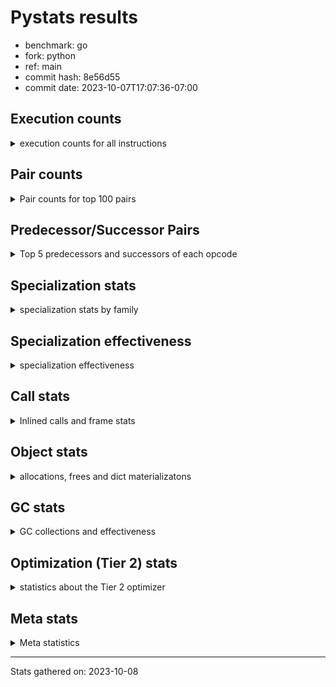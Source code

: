 
# Pystats results

- benchmark: go
- fork: python
- ref: main
- commit hash: 8e56d55
- commit date: 2023-10-07T17:07:36-07:00

## Execution counts

<details>
<summary> execution counts for all instructions </summary>

|Name | Count | Self | Cumulative | Miss ratio | 
|---|---:|---:|---:|---:|
| LOAD_FAST | 426,380,100 | 24.4% | 24.4% |  |
| LOAD_ATTR_WITH_HINT | 175,258,800 | 10.0% | 34.5% |  |
| STORE_FAST | 129,983,880 | 7.4% | 41.9% |  |
| POP_JUMP_IF_FALSE | 90,892,560 | 5.2% | 47.1% |  |
| COMPARE_OP_INT | 78,886,800 | 4.5% | 51.6% | 0.0% |
| LOAD_ATTR_INSTANCE_VALUE | 77,730,420 | 4.5% | 56.1% |  |
| RESUME_CHECK | 55,311,600 | 3.2% | 59.2% | 0.0% |
| LOAD_GLOBAL_MODULE | 50,174,680 | 2.9% | 62.1% |  |
| LOAD_CONST | 46,675,200 | 2.7% | 64.8% |  |
| CALL_PY_EXACT_ARGS | 46,169,400 | 2.6% | 67.4% |  |
| COPY | 37,315,560 | 2.1% | 69.6% |  |
| LOAD_FAST_LOAD_FAST | 37,176,120 | 2.1% | 71.7% |  |
| RETURN_VALUE | 35,302,260 | 2.0% | 73.7% |  |
| TO_BOOL_BOOL | 33,575,460 | 1.9% | 75.6% | 1.9% |
| POP_JUMP_IF_TRUE | 33,430,740 | 1.9% | 77.6% |  |
| STORE_ATTR_WITH_HINT | 32,460,700 | 1.9% | 79.4% | 0.1% |
| FOR_ITER_LIST | 30,286,200 | 1.7% | 81.2% |  |
| LOAD_ATTR | 30,088,880 | 1.7% | 82.9% |  |
| JUMP_BACKWARD | 27,309,900 | 1.6% | 84.4% |  |
| POP_TOP | 25,496,340 | 1.5% | 85.9% |  |
| LOAD_ATTR_METHOD_WITH_VALUES | 25,149,480 | 1.4% | 87.3% | 0.0% |
| SWAP | 22,123,620 | 1.3% | 88.6% |  |
| BINARY_SUBSCR_LIST_INT | 20,697,060 | 1.2% | 89.8% | 0.2% |
| RETURN_CONST | 20,055,480 | 1.1% | 90.9% |  |
| BINARY_OP_ADD_INT | 18,002,880 | 1.0% | 92.0% | 1.8% |
| BINARY_OP_SUBTRACT_INT | 15,065,940 | 0.9% | 92.8% |  |
| STORE_ATTR_INSTANCE_VALUE | 14,107,380 | 0.8% | 93.6% |  |
| BINARY_OP | 13,807,500 | 0.8% | 94.4% |  |
| TO_BOOL_INT | 11,243,340 | 0.6% | 95.1% | 5.7% |
| STORE_SUBSCR_LIST_INT | 8,497,080 | 0.5% | 95.6% |  |
| LOAD_GLOBAL_BUILTIN | 6,980,580 | 0.4% | 96.0% |  |
| GET_ITER | 6,718,620 | 0.4% | 96.4% |  |
| CALL_PY_WITH_DEFAULTS | 6,332,760 | 0.4% | 96.7% |  |
| STORE_GLOBAL | 6,147,600 | 0.4% | 97.1% |  |
| CALL | 5,286,540 | 0.3% | 97.4% |  |
| LOAD_ATTR_METHOD_NO_DICT | 4,504,320 | 0.3% | 97.6% |  |
| PUSH_NULL | 4,388,220 | 0.3% | 97.9% |  |
| LOAD_ATTR_MODULE | 4,338,880 | 0.2% | 98.1% |  |
| JUMP_FORWARD | 3,572,040 | 0.2% | 98.3% |  |
| CALL_LEN | 3,425,640 | 0.2% | 98.5% |  |
| CALL_KW | 2,722,020 | 0.2% | 98.7% |  |
| FOR_ITER_RANGE | 2,369,820 | 0.1% | 98.8% |  |
| STORE_FAST_STORE_FAST | 1,975,200 | 0.1% | 98.9% |  |
| LIST_APPEND | 1,973,460 | 0.1% | 99.0% |  |
| UNARY_NOT | 1,887,540 | 0.1% | 99.2% |  |
| CONTAINS_OP | 1,887,540 | 0.1% | 99.3% |  |
| CALL_LIST_APPEND | 1,858,800 | 0.1% | 99.4% |  |
| CALL_METHOD_DESCRIPTOR_O | 1,296,180 | 0.1% | 99.4% |  |
| CALL_METHOD_DESCRIPTOR_FAST | 1,296,120 | 0.1% | 99.5% | 0.0% |
| STORE_FAST_LOAD_FAST | 969,720 | 0.1% | 99.6% |  |
| CALL_BUILTIN_CLASS | 932,460 | 0.1% | 99.6% |  |
| CALL_BUILTIN_O | 928,200 | 0.1% | 99.7% |  |
| BINARY_OP_MULTIPLY_INT | 908,880 | 0.1% | 99.7% |  |
| TO_BOOL_ALWAYS_TRUE | 841,860 | 0.0% | 99.8% | 53.7% |
| CALL_BUILTIN_FAST | 837,900 | 0.0% | 99.8% |  |
| BINARY_OP_ADD_FLOAT | 837,900 | 0.0% | 99.9% |  |
| COMPARE_OP_FLOAT | 796,020 | 0.0% | 99.9% | 2.4% |
| TO_BOOL_NONE | 787,860 | 0.0% | 100.0% | 57.5% |
| COMPARE_OP | 105,420 | 0.0% | 100.0% |  |
| BUILD_LIST | 67,800 | 0.0% | 100.0% |  |
| CALL_METHOD_DESCRIPTOR_NOARGS | 53,280 | 0.0% | 100.0% |  |
| FOR_ITER_TUPLE | 48,600 | 0.0% | 100.0% |  |
| EXIT_INIT_CHECK | 46,140 | 0.0% | 100.0% |  |
| CALL_ALLOC_AND_ENTER_INIT | 46,140 | 0.0% | 100.0% |  |
| POP_JUMP_IF_NOT_NONE | 41,160 | 0.0% | 100.0% |  |
| IS_OP | 41,160 | 0.0% | 100.0% |  |
| UNPACK_SEQUENCE_TWO_TUPLE | 38,880 | 0.0% | 100.0% |  |
| LOAD_FAST_AND_CLEAR | 33,960 | 0.0% | 100.0% |  |
| STORE_ATTR | 23,060 | 0.0% | 100.0% |  |
| TO_BOOL_LIST | 19,140 | 0.0% | 100.0% |  |
| NOP | 12,060 | 0.0% | 100.0% |  |
| BINARY_SUBSCR | 2,280 | 0.0% | 100.0% |  |
| LOAD_GLOBAL | 220 | 0.0% | 100.0% |  |
| LOAD_DEREF | 180 | 0.0% | 100.0% |  |
| COPY_FREE_VARS | 120 | 0.0% | 100.0% |  |
| CALL_ISINSTANCE | 120 | 0.0% | 100.0% |  |
| BUILD_TUPLE | 120 | 0.0% | 100.0% |  |
| LOAD_SUPER_ATTR_METHOD | 60 | 0.0% | 100.0% |  |
| CALL_TYPE_1 | 60 | 0.0% | 100.0% |  |
| CALL_FUNCTION_EX | 60 | 0.0% | 100.0% |  |
| BINARY_OP_SUBTRACT_FLOAT | 60 | 0.0% | 100.0% |  |


</details>

## Pair counts

<details>
<summary> Pair counts for top 100 pairs </summary>

|Pair | Count | Self | Cumulative | 
|---|---:|---:|---:|
| LOAD_FAST LOAD_ATTR_WITH_HINT | 161,264,160 | 9.2% | 9.2% |
| STORE_FAST LOAD_FAST | 108,729,420 | 6.2% | 15.5% |
| POP_JUMP_IF_FALSE LOAD_FAST | 74,098,140 | 4.2% | 19.7% |
| COMPARE_OP_INT POP_JUMP_IF_FALSE | 59,363,160 | 3.4% | 23.1% |
| CALL_PY_EXACT_ARGS RESUME_CHECK | 46,169,400 | 2.6% | 25.8% |
| LOAD_ATTR_WITH_HINT LOAD_FAST | 44,909,940 | 2.6% | 28.3% |
| RESUME_CHECK LOAD_FAST | 44,545,800 | 2.6% | 30.9% |
| LOAD_FAST LOAD_ATTR_INSTANCE_VALUE | 44,250,040 | 2.5% | 33.4% |
| LOAD_ATTR_WITH_HINT STORE_FAST | 40,706,580 | 2.3% | 35.7% |
| LOAD_ATTR_INSTANCE_VALUE LOAD_FAST | 32,270,280 | 1.8% | 37.6% |
| LOAD_ATTR_WITH_HINT COMPARE_OP_INT | 31,428,300 | 1.8% | 39.4% |
| LOAD_GLOBAL_MODULE COMPARE_OP_INT | 30,484,000 | 1.7% | 41.1% |
| LOAD_FAST LOAD_ATTR | 30,081,380 | 1.7% | 42.9% |
| LOAD_FAST RETURN_VALUE | 29,800,380 | 1.7% | 44.6% |
| RETURN_VALUE STORE_FAST | 29,795,940 | 1.7% | 46.3% |
| LOAD_FAST COPY | 27,790,260 | 1.6% | 47.9% |
| LOAD_FAST CALL_PY_EXACT_ARGS | 26,471,740 | 1.5% | 49.4% |
| TO_BOOL_BOOL POP_JUMP_IF_FALSE | 25,295,760 | 1.4% | 50.8% |
| FOR_ITER_LIST STORE_FAST | 24,345,480 | 1.4% | 52.2% |
| JUMP_BACKWARD FOR_ITER_LIST | 23,611,260 | 1.4% | 53.6% |
| LOAD_FAST TO_BOOL_BOOL | 21,501,600 | 1.2% | 54.8% |
| STORE_ATTR_WITH_HINT LOAD_FAST | 21,309,380 | 1.2% | 56.0% |
| LOAD_ATTR LOAD_FAST | 20,898,120 | 1.2% | 57.2% |
| COMPARE_OP_INT POP_JUMP_IF_TRUE | 19,492,380 | 1.1% | 58.3% |
| LOAD_ATTR_WITH_HINT LOAD_CONST | 19,116,900 | 1.1% | 59.4% |
| LOAD_FAST_LOAD_FAST LOAD_ATTR_INSTANCE_VALUE | 16,674,780 | 1.0% | 60.4% |
| LOAD_ATTR_WITH_HINT LOAD_GLOBAL_MODULE | 16,524,060 | 0.9% | 61.3% |
| LOAD_FAST LOAD_GLOBAL_MODULE | 15,301,000 | 0.9% | 62.2% |
| RETURN_CONST POP_TOP | 14,737,920 | 0.8% | 63.1% |
| LOAD_CONST BINARY_OP_ADD_INT | 14,342,220 | 0.8% | 63.9% |
| LOAD_FAST BINARY_SUBSCR_LIST_INT | 14,291,540 | 0.8% | 64.7% |
| POP_JUMP_IF_TRUE JUMP_BACKWARD | 13,352,640 | 0.8% | 65.5% |
| LOAD_ATTR_INSTANCE_VALUE LOAD_ATTR_METHOD_WITH_VALUES | 12,974,940 | 0.7% | 66.2% |
| SWAP STORE_ATTR_WITH_HINT | 12,748,560 | 0.7% | 66.9% |
| COPY LOAD_ATTR_WITH_HINT | 12,748,560 | 0.7% | 67.7% |
| LOAD_ATTR_METHOD_WITH_VALUES LOAD_FAST | 12,549,240 | 0.7% | 68.4% |
| POP_TOP LOAD_FAST | 12,286,620 | 0.7% | 69.1% |
| LOAD_FAST STORE_ATTR_WITH_HINT | 12,212,480 | 0.7% | 69.8% |
| POP_JUMP_IF_TRUE LOAD_FAST | 11,823,120 | 0.7% | 70.5% |
| LOAD_CONST BINARY_OP_SUBTRACT_INT | 11,290,860 | 0.6% | 71.1% |
| LOAD_FAST LOAD_ATTR_METHOD_WITH_VALUES | 11,216,640 | 0.6% | 71.8% |
| SWAP STORE_ATTR_INSTANCE_VALUE | 9,197,580 | 0.5% | 72.3% |
| COPY LOAD_ATTR_INSTANCE_VALUE | 9,197,580 | 0.5% | 72.8% |
| BINARY_SUBSCR_LIST_INT BINARY_OP | 9,166,440 | 0.5% | 73.3% |
| BINARY_OP SWAP | 9,166,440 | 0.5% | 73.9% |
| BINARY_OP_SUBTRACT_INT SWAP | 8,638,020 | 0.5% | 74.3% |
| LOAD_FAST STORE_SUBSCR_LIST_INT | 8,497,080 | 0.5% | 74.8% |
| STORE_FAST LOAD_FAST_LOAD_FAST | 8,305,620 | 0.5% | 75.3% |
| BINARY_SUBSCR_LIST_INT STORE_FAST | 7,558,340 | 0.4% | 75.7% |
| LOAD_FAST_LOAD_FAST STORE_ATTR_WITH_HINT | 7,499,340 | 0.4% | 76.2% |
| LOAD_CONST COMPARE_OP_INT | 7,403,140 | 0.4% | 76.6% |
| POP_JUMP_IF_FALSE LOAD_FAST_LOAD_FAST | 7,061,280 | 0.4% | 77.0% |
| LOAD_GLOBAL_MODULE LOAD_FAST | 6,966,840 | 0.4% | 77.4% |
| LOAD_FAST LOAD_CONST | 6,956,700 | 0.4% | 77.8% |
| BINARY_OP_ADD_INT STORE_FAST | 6,752,340 | 0.4% | 78.2% |
| LOAD_ATTR_METHOD_WITH_VALUES CALL_PY_EXACT_ARGS | 6,678,900 | 0.4% | 78.6% |
| GET_ITER FOR_ITER_LIST | 6,662,880 | 0.4% | 79.0% |
| LOAD_ATTR_WITH_HINT GET_ITER | 6,571,320 | 0.4% | 79.3% |
| TO_BOOL_BOOL POP_JUMP_IF_TRUE | 6,380,160 | 0.4% | 79.7% |
| CALL_PY_WITH_DEFAULTS RESUME_CHECK | 6,332,760 | 0.4% | 80.1% |
| LOAD_GLOBAL_MODULE LOAD_CONST | 6,147,600 | 0.4% | 80.4% |
| BINARY_OP_ADD_INT STORE_GLOBAL | 6,147,600 | 0.4% | 80.8% |
| LOAD_ATTR CALL_PY_WITH_DEFAULTS | 6,112,620 | 0.4% | 81.1% |
| TO_BOOL_INT POP_JUMP_IF_FALSE | 6,074,820 | 0.3% | 81.5% |
| LOAD_ATTR_METHOD_WITH_VALUES LOAD_FAST_LOAD_FAST | 5,897,160 | 0.3% | 81.8% |
| COPY TO_BOOL_INT | 5,844,120 | 0.3% | 82.1% |
| STORE_FAST COPY | 5,662,620 | 0.3% | 82.5% |
| COPY STORE_FAST | 5,662,620 | 0.3% | 82.8% |
| POP_TOP RETURN_CONST | 5,580,360 | 0.3% | 83.1% |
| POP_JUMP_IF_TRUE POP_TOP | 5,502,660 | 0.3% | 83.4% |
| STORE_ATTR_INSTANCE_VALUE LOAD_FAST | 5,470,440 | 0.3% | 83.7% |
| STORE_ATTR_WITH_HINT JUMP_BACKWARD | 5,307,540 | 0.3% | 84.0% |
| TO_BOOL_INT POP_JUMP_IF_TRUE | 5,156,520 | 0.3% | 84.3% |
| BINARY_OP_SUBTRACT_INT STORE_FAST | 5,131,860 | 0.3% | 84.6% |
| RESUME_CHECK LOAD_GLOBAL_MODULE | 4,904,780 | 0.3% | 84.9% |
| STORE_GLOBAL LOAD_FAST | 4,863,540 | 0.3% | 85.2% |
| RETURN_CONST TO_BOOL_BOOL | 4,636,800 | 0.3% | 85.4% |
| LOAD_CONST LOAD_FAST | 4,596,300 | 0.3% | 85.7% |
| LOAD_FAST_LOAD_FAST COMPARE_OP_INT | 4,488,420 | 0.3% | 86.0% |
| LOAD_ATTR_INSTANCE_VALUE LOAD_ATTR_METHOD_NO_DICT | 4,444,020 | 0.3% | 86.2% |
| LOAD_GLOBAL_MODULE LOAD_ATTR_MODULE | 4,338,820 | 0.2% | 86.5% |
| LOAD_ATTR_MODULE PUSH_NULL | 4,338,820 | 0.2% | 86.7% |
| LOAD_GLOBAL_BUILTIN LOAD_FAST | 4,263,660 | 0.2% | 87.0% |
| BINARY_OP_ADD_INT SWAP | 4,141,680 | 0.2% | 87.2% |
| STORE_ATTR_INSTANCE_VALUE RETURN_CONST | 4,138,440 | 0.2% | 87.4% |
| LOAD_ATTR_WITH_HINT BINARY_SUBSCR_LIST_INT | 4,092,360 | 0.2% | 87.7% |
| RESUME_CHECK LOAD_FAST_LOAD_FAST | 4,031,580 | 0.2% | 87.9% |
| STORE_SUBSCR_LIST_INT RETURN_CONST | 3,997,620 | 0.2% | 88.1% |
| STORE_SUBSCR_LIST_INT LOAD_FAST_LOAD_FAST | 3,997,620 | 0.2% | 88.4% |
| LOAD_ATTR_WITH_HINT LOAD_ATTR_INSTANCE_VALUE | 3,966,720 | 0.2% | 88.6% |
| LOAD_FAST_LOAD_FAST BINARY_OP_SUBTRACT_INT | 3,775,080 | 0.2% | 88.8% |
| LOAD_ATTR_INSTANCE_VALUE LOAD_ATTR_INSTANCE_VALUE | 3,629,220 | 0.2% | 89.0% |
| LOAD_ATTR_WITH_HINT TO_BOOL_BOOL | 3,579,480 | 0.2% | 89.2% |
| FOR_ITER_LIST LOAD_FAST | 3,558,600 | 0.2% | 89.4% |
| LOAD_ATTR_INSTANCE_VALUE COMPARE_OP_INT | 3,547,680 | 0.2% | 89.6% |
| STORE_ATTR_WITH_HINT LOAD_CONST | 3,535,800 | 0.2% | 89.8% |
| LOAD_FAST TO_BOOL_INT | 3,502,860 | 0.2% | 90.0% |
| LOAD_ATTR_INSTANCE_VALUE CALL_PY_EXACT_ARGS | 3,183,600 | 0.2% | 90.2% |
| LOAD_FAST_LOAD_FAST CALL_PY_EXACT_ARGS | 3,179,400 | 0.2% | 90.4% |
| LOAD_ATTR_METHOD_NO_DICT LOAD_FAST | 3,154,980 | 0.2% | 90.6% |


</details>

## Predecessor/Successor Pairs

<details>
<summary> Top 5 predecessors and successors of each opcode </summary>

### BINARY_SUBSCR

<details>
<summary> Successors and predecessors for BINARY_SUBSCR </summary>

|Predecessors | Count | Percentage | 
|---|---:|---:|
| LOAD_FAST | 1,300 | 57.0% |
| BINARY_SUBSCR_LIST_INT | 820 | 36.0% |
| BINARY_SUBSCR | 160 | 7.0% |

|Successors | Count | Percentage | 
|---|---:|---:|
| STORE_FAST | 1,300 | 57.0% |
| BINARY_SUBSCR_LIST_INT | 820 | 36.0% |
| BINARY_SUBSCR | 160 | 7.0% |


</details>

### EXIT_INIT_CHECK

<details>
<summary> Successors and predecessors for EXIT_INIT_CHECK </summary>

|Predecessors | Count | Percentage | 
|---|---:|---:|
| RETURN_CONST | 46,140 | 100.0% |

|Successors | Count | Percentage | 
|---|---:|---:|
| RETURN_VALUE | 46,140 | 100.0% |


</details>

### GET_ITER

<details>
<summary> Successors and predecessors for GET_ITER </summary>

|Predecessors | Count | Percentage | 
|---|---:|---:|
| LOAD_ATTR_WITH_HINT | 6,571,320 | 97.8% |
| LOAD_ATTR_INSTANCE_VALUE | 79,620 | 1.2% |
| CALL_BUILTIN_CLASS | 33,960 | 0.5% |
| LOAD_FAST | 24,000 | 0.4% |
| LOAD_CONST | 9,720 | 0.1% |

|Successors | Count | Percentage | 
|---|---:|---:|
| FOR_ITER_LIST | 6,662,880 | 99.2% |
| LOAD_FAST_AND_CLEAR | 33,960 | 0.5% |
| FOR_ITER_RANGE | 12,060 | 0.2% |
| FOR_ITER_TUPLE | 9,720 | 0.1% |


</details>

### NOP

<details>
<summary> Successors and predecessors for NOP </summary>

|Predecessors | Count | Percentage | 
|---|---:|---:|
| STORE_FAST | 12,000 | 99.5% |
| POP_TOP | 60 | 0.5% |

|Successors | Count | Percentage | 
|---|---:|---:|
| LOAD_FAST | 12,000 | 99.5% |
| LOAD_DEREF | 60 | 0.5% |


</details>

### POP_TOP

<details>
<summary> Successors and predecessors for POP_TOP </summary>

|Predecessors | Count | Percentage | 
|---|---:|---:|
| RETURN_CONST | 14,737,920 | 57.8% |
| POP_JUMP_IF_TRUE | 5,502,660 | 21.6% |
| POP_JUMP_IF_FALSE | 2,651,220 | 10.4% |
| CALL_METHOD_DESCRIPTOR_O | 1,296,180 | 5.1% |
| CALL_METHOD_DESCRIPTOR_FAST | 1,296,120 | 5.1% |

|Successors | Count | Percentage | 
|---|---:|---:|
| LOAD_FAST | 12,286,620 | 48.2% |
| RETURN_CONST | 5,580,360 | 21.9% |
| JUMP_BACKWARD | 2,252,760 | 8.8% |
| LOAD_CONST | 1,887,600 | 7.4% |
| LOAD_FAST_LOAD_FAST | 1,284,060 | 5.0% |


</details>

### PUSH_NULL

<details>
<summary> Successors and predecessors for PUSH_NULL </summary>

|Predecessors | Count | Percentage | 
|---|---:|---:|
| LOAD_ATTR_MODULE | 4,338,820 | 98.9% |
| LOAD_FAST | 49,320 | 1.1% |
| LOAD_DEREF | 60 | 0.0% |
| LOAD_ATTR | 20 | 0.0% |

|Successors | Count | Percentage | 
|---|---:|---:|
| CALL | 2,621,960 | 59.7% |
| LOAD_FAST | 887,100 | 20.2% |
| LOAD_GLOBAL_MODULE | 837,900 | 19.1% |
| LOAD_CONST | 29,220 | 0.7% |
| LOAD_GLOBAL_BUILTIN | 12,000 | 0.3% |


</details>

### RETURN_VALUE

<details>
<summary> Successors and predecessors for RETURN_VALUE </summary>

|Predecessors | Count | Percentage | 
|---|---:|---:|
| LOAD_FAST | 29,800,380 | 84.4% |
| CONTAINS_OP | 1,887,540 | 5.3% |
| RETURN_VALUE | 1,349,400 | 3.8% |
| BINARY_OP_ADD_FLOAT | 837,900 | 2.4% |
| POP_JUMP_IF_FALSE | 775,980 | 2.2% |

|Successors | Count | Percentage | 
|---|---:|---:|
| STORE_FAST | 29,795,940 | 84.4% |
| RETURN_VALUE | 1,349,400 | 3.8% |
| CALL_PY_EXACT_ARGS | 1,308,120 | 3.7% |
| TO_BOOL_INT | 1,249,740 | 3.5% |
| LOAD_FAST | 863,640 | 2.4% |


</details>

### UNARY_NOT

<details>
<summary> Successors and predecessors for UNARY_NOT </summary>

|Predecessors | Count | Percentage | 
|---|---:|---:|
| TO_BOOL_BOOL | 1,887,540 | 100.0% |

|Successors | Count | Percentage | 
|---|---:|---:|
| COPY | 1,887,540 | 100.0% |


</details>

### BINARY_OP

<details>
<summary> Successors and predecessors for BINARY_OP </summary>

|Predecessors | Count | Percentage | 
|---|---:|---:|
| BINARY_SUBSCR_LIST_INT | 9,166,440 | 66.4% |
| LOAD_FAST | 2,621,780 | 19.0% |
| CALL_BUILTIN_CLASS | 837,900 | 6.1% |
| BINARY_OP_MULTIPLY_INT | 837,900 | 6.1% |
| LOAD_CONST | 285,420 | 2.1% |

|Successors | Count | Percentage | 
|---|---:|---:|
| SWAP | 9,166,440 | 66.4% |
| CALL | 2,621,760 | 19.0% |
| STORE_FAST | 1,135,320 | 8.2% |
| CALL_BUILTIN_O | 837,900 | 6.1% |
| BINARY_OP | 20,620 | 0.1% |


</details>

### BUILD_LIST

<details>
<summary> Successors and predecessors for BUILD_LIST </summary>

|Predecessors | Count | Percentage | 
|---|---:|---:|
| SWAP | 33,960 | 50.1% |
| STORE_ATTR_INSTANCE_VALUE | 12,120 | 17.9% |
| LOAD_FAST | 12,000 | 17.7% |
| STORE_FAST_STORE_FAST | 9,720 | 14.3% |

|Successors | Count | Percentage | 
|---|---:|---:|
| SWAP | 33,960 | 50.1% |
| LOAD_FAST | 21,840 | 32.2% |
| STORE_FAST | 12,000 | 17.7% |


</details>

### BUILD_TUPLE

<details>
<summary> Successors and predecessors for BUILD_TUPLE </summary>

|Predecessors | Count | Percentage | 
|---|---:|---:|
| LOAD_GLOBAL_BUILTIN | 120 | 100.0% |

|Successors | Count | Percentage | 
|---|---:|---:|
| CALL_ISINSTANCE | 120 | 100.0% |


</details>

### CALL

<details>
<summary> Successors and predecessors for CALL </summary>

|Predecessors | Count | Percentage | 
|---|---:|---:|
| PUSH_NULL | 2,621,960 | 49.6% |
| BINARY_OP | 2,621,760 | 49.6% |
| LOAD_CONST | 29,220 | 0.6% |
| CALL_LEN | 12,000 | 0.2% |
| CALL | 1,440 | 0.0% |

|Successors | Count | Percentage | 
|---|---:|---:|
| STORE_FAST | 2,621,820 | 49.6% |
| LOAD_FAST | 2,621,820 | 49.6% |
| RESUME_CHECK | 41,160 | 0.8% |
| CALL | 1,440 | 0.0% |
| CALL_PY_EXACT_ARGS | 100 | 0.0% |


</details>

### CALL_FUNCTION_EX

<details>
<summary> Successors and predecessors for CALL_FUNCTION_EX </summary>

|Predecessors | Count | Percentage | 
|---|---:|---:|
| LOAD_FAST | 60 | 100.0% |

|Successors | Count | Percentage | 
|---|---:|---:|
| COPY_FREE_VARS | 60 | 100.0% |


</details>

### CALL_KW

<details>
<summary> Successors and predecessors for CALL_KW </summary>

|Predecessors | Count | Percentage | 
|---|---:|---:|
| LOAD_CONST | 2,722,020 | 100.0% |

|Successors | Count | Percentage | 
|---|---:|---:|
| RESUME_CHECK | 2,722,020 | 100.0% |


</details>

### COMPARE_OP

<details>
<summary> Successors and predecessors for COMPARE_OP </summary>

|Predecessors | Count | Percentage | 
|---|---:|---:|
| COMPARE_OP_INT | 31,260 | 29.7% |
| LOAD_CONST | 30,140 | 28.6% |
| LOAD_FAST_LOAD_FAST | 30,120 | 28.6% |
| RETURN_VALUE | 12,000 | 11.4% |
| COMPARE_OP | 980 | 0.9% |

|Successors | Count | Percentage | 
|---|---:|---:|
| POP_JUMP_IF_FALSE | 91,380 | 86.7% |
| STORE_FAST | 12,000 | 11.4% |
| COMPARE_OP | 980 | 0.9% |
| POP_JUMP_IF_TRUE | 540 | 0.5% |
| COMPARE_OP_FLOAT | 360 | 0.3% |


</details>

### CONTAINS_OP

<details>
<summary> Successors and predecessors for CONTAINS_OP </summary>

|Predecessors | Count | Percentage | 
|---|---:|---:|
| LOAD_ATTR_INSTANCE_VALUE | 1,887,540 | 100.0% |

|Successors | Count | Percentage | 
|---|---:|---:|
| RETURN_VALUE | 1,887,540 | 100.0% |


</details>

### COPY

<details>
<summary> Successors and predecessors for COPY </summary>

|Predecessors | Count | Percentage | 
|---|---:|---:|
| LOAD_FAST | 27,790,260 | 74.5% |
| STORE_FAST | 5,662,620 | 15.2% |
| UNARY_NOT | 1,887,540 | 5.1% |
| LOAD_CONST | 1,887,540 | 5.1% |
| SWAP | 75,600 | 0.2% |

|Successors | Count | Percentage | 
|---|---:|---:|
| LOAD_ATTR_WITH_HINT | 12,748,560 | 34.2% |
| LOAD_ATTR_INSTANCE_VALUE | 9,197,580 | 24.6% |
| TO_BOOL_INT | 5,844,120 | 15.7% |
| STORE_FAST | 5,662,620 | 15.2% |
| TO_BOOL_BOOL | 1,887,540 | 5.1% |


</details>

### COPY_FREE_VARS

<details>
<summary> Successors and predecessors for COPY_FREE_VARS </summary>

|Predecessors | Count | Percentage | 
|---|---:|---:|
| CALL_FUNCTION_EX | 60 | 50.0% |
| CALL | 60 | 50.0% |

|Successors | Count | Percentage | 
|---|---:|---:|
| RESUME_CHECK | 120 | 100.0% |


</details>

### IS_OP

<details>
<summary> Successors and predecessors for IS_OP </summary>

|Predecessors | Count | Percentage | 
|---|---:|---:|
| LOAD_GLOBAL_MODULE | 41,160 | 100.0% |

|Successors | Count | Percentage | 
|---|---:|---:|
| POP_JUMP_IF_FALSE | 41,160 | 100.0% |


</details>

### JUMP_BACKWARD

<details>
<summary> Successors and predecessors for JUMP_BACKWARD </summary>

|Predecessors | Count | Percentage | 
|---|---:|---:|
| POP_JUMP_IF_TRUE | 13,352,640 | 48.9% |
| STORE_ATTR_WITH_HINT | 5,307,540 | 19.4% |
| POP_TOP | 2,252,760 | 8.2% |
| STORE_FAST | 2,063,940 | 7.6% |
| LIST_APPEND | 1,973,460 | 7.2% |

|Successors | Count | Percentage | 
|---|---:|---:|
| FOR_ITER_LIST | 23,611,260 | 86.5% |
| FOR_ITER_RANGE | 2,335,860 | 8.6% |
| LOAD_GLOBAL_BUILTIN | 1,313,580 | 4.8% |
| FOR_ITER_TUPLE | 38,880 | 0.1% |
| LOAD_FAST | 10,320 | 0.0% |


</details>

### JUMP_FORWARD

<details>
<summary> Successors and predecessors for JUMP_FORWARD </summary>

|Predecessors | Count | Percentage | 
|---|---:|---:|
| STORE_FAST | 1,521,840 | 42.6% |
| POP_TOP | 1,284,060 | 35.9% |
| STORE_ATTR_INSTANCE_VALUE | 682,860 | 19.1% |
| POP_JUMP_IF_TRUE | 71,280 | 2.0% |
| CALL_LIST_APPEND | 12,000 | 0.3% |

|Successors | Count | Percentage | 
|---|---:|---:|
| LOAD_GLOBAL_MODULE | 1,490,700 | 41.7% |
| LOAD_FAST | 1,359,180 | 38.1% |
| LOAD_FAST_LOAD_FAST | 685,440 | 19.2% |
| LOAD_CONST | 36,720 | 1.0% |


</details>

### LIST_APPEND

<details>
<summary> Successors and predecessors for LIST_APPEND </summary>

|Predecessors | Count | Percentage | 
|---|---:|---:|
| LOAD_CONST | 976,860 | 49.5% |
| LOAD_FAST | 957,720 | 48.5% |
| RETURN_VALUE | 38,880 | 2.0% |

|Successors | Count | Percentage | 
|---|---:|---:|
| JUMP_BACKWARD | 1,973,460 | 100.0% |


</details>

### LOAD_ATTR

<details>
<summary> Successors and predecessors for LOAD_ATTR </summary>

|Predecessors | Count | Percentage | 
|---|---:|---:|
| LOAD_FAST | 30,081,380 | 100.0% |
| LOAD_ATTR | 7,400 | 0.0% |
| LOAD_GLOBAL_MODULE | 60 | 0.0% |
| RETURN_VALUE | 20 | 0.0% |
| LOAD_GLOBAL | 20 | 0.0% |

|Successors | Count | Percentage | 
|---|---:|---:|
| LOAD_FAST | 20,898,120 | 69.5% |
| CALL_PY_WITH_DEFAULTS | 6,112,620 | 20.3% |
| LOAD_CONST | 2,525,400 | 8.4% |
| LOAD_FAST_LOAD_FAST | 504,000 | 1.7% |
| STORE_FAST | 41,160 | 0.1% |


</details>

### LOAD_CONST

<details>
<summary> Successors and predecessors for LOAD_CONST </summary>

|Predecessors | Count | Percentage | 
|---|---:|---:|
| LOAD_ATTR_WITH_HINT | 19,116,900 | 41.0% |
| LOAD_FAST | 6,956,700 | 14.9% |
| LOAD_GLOBAL_MODULE | 6,147,600 | 13.2% |
| STORE_ATTR_WITH_HINT | 3,535,800 | 7.6% |
| LOAD_CONST | 2,722,020 | 5.8% |

|Successors | Count | Percentage | 
|---|---:|---:|
| BINARY_OP_ADD_INT | 14,342,220 | 30.7% |
| BINARY_OP_SUBTRACT_INT | 11,290,860 | 24.2% |
| COMPARE_OP_INT | 7,403,140 | 15.9% |
| LOAD_FAST | 4,596,300 | 9.8% |
| LOAD_CONST | 2,722,020 | 5.8% |


</details>

### LOAD_DEREF

<details>
<summary> Successors and predecessors for LOAD_DEREF </summary>

|Predecessors | Count | Percentage | 
|---|---:|---:|
| STORE_FAST | 60 | 33.3% |
| NOP | 60 | 33.3% |
| LOAD_GLOBAL_BUILTIN | 60 | 33.3% |

|Successors | Count | Percentage | 
|---|---:|---:|
| STORE_FAST | 60 | 33.3% |
| PUSH_NULL | 60 | 33.3% |
| LOAD_FAST | 60 | 33.3% |


</details>

### LOAD_FAST

<details>
<summary> Successors and predecessors for LOAD_FAST </summary>

|Predecessors | Count | Percentage | 
|---|---:|---:|
| STORE_FAST | 108,729,420 | 25.5% |
| POP_JUMP_IF_FALSE | 74,098,140 | 17.4% |
| LOAD_ATTR_WITH_HINT | 44,909,940 | 10.5% |
| RESUME_CHECK | 44,545,800 | 10.4% |
| LOAD_ATTR_INSTANCE_VALUE | 32,270,280 | 7.6% |

|Successors | Count | Percentage | 
|---|---:|---:|
| LOAD_ATTR_WITH_HINT | 161,264,160 | 37.8% |
| LOAD_ATTR_INSTANCE_VALUE | 44,250,040 | 10.4% |
| LOAD_ATTR | 30,081,380 | 7.1% |
| RETURN_VALUE | 29,800,380 | 7.0% |
| COPY | 27,790,260 | 6.5% |


</details>

### LOAD_FAST_AND_CLEAR

<details>
<summary> Successors and predecessors for LOAD_FAST_AND_CLEAR </summary>

|Predecessors | Count | Percentage | 
|---|---:|---:|
| GET_ITER | 33,960 | 100.0% |

|Successors | Count | Percentage | 
|---|---:|---:|
| SWAP | 33,960 | 100.0% |


</details>

### LOAD_FAST_LOAD_FAST

<details>
<summary> Successors and predecessors for LOAD_FAST_LOAD_FAST </summary>

|Predecessors | Count | Percentage | 
|---|---:|---:|
| STORE_FAST | 8,305,620 | 22.3% |
| POP_JUMP_IF_FALSE | 7,061,280 | 19.0% |
| LOAD_ATTR_METHOD_WITH_VALUES | 5,897,160 | 15.9% |
| RESUME_CHECK | 4,031,580 | 10.8% |
| STORE_SUBSCR_LIST_INT | 3,997,620 | 10.8% |

|Successors | Count | Percentage | 
|---|---:|---:|
| LOAD_ATTR_INSTANCE_VALUE | 16,674,780 | 44.9% |
| STORE_ATTR_WITH_HINT | 7,499,340 | 20.2% |
| COMPARE_OP_INT | 4,488,420 | 12.1% |
| BINARY_OP_SUBTRACT_INT | 3,775,080 | 10.2% |
| CALL_PY_EXACT_ARGS | 3,179,400 | 8.6% |


</details>

### LOAD_GLOBAL

<details>
<summary> Successors and predecessors for LOAD_GLOBAL </summary>

|Predecessors | Count | Percentage | 
|---|---:|---:|
| STORE_FAST | 40 | 18.2% |
| RETURN_VALUE | 40 | 18.2% |
| RESUME_CHECK | 40 | 18.2% |
| STORE_ATTR_INSTANCE_VALUE | 20 | 9.1% |
| POP_TOP | 20 | 9.1% |

|Successors | Count | Percentage | 
|---|---:|---:|
| LOAD_GLOBAL_MODULE | 180 | 81.8% |
| LOAD_GLOBAL_BUILTIN | 20 | 9.1% |
| LOAD_ATTR | 20 | 9.1% |


</details>

### POP_JUMP_IF_FALSE

<details>
<summary> Successors and predecessors for POP_JUMP_IF_FALSE </summary>

|Predecessors | Count | Percentage | 
|---|---:|---:|
| COMPARE_OP_INT | 59,363,160 | 65.3% |
| TO_BOOL_BOOL | 25,295,760 | 27.8% |
| TO_BOOL_INT | 6,074,820 | 6.7% |
| COMPARE_OP | 91,380 | 0.1% |
| IS_OP | 41,160 | 0.0% |

|Successors | Count | Percentage | 
|---|---:|---:|
| LOAD_FAST | 74,098,140 | 81.5% |
| LOAD_FAST_LOAD_FAST | 7,061,280 | 7.8% |
| POP_TOP | 2,651,220 | 2.9% |
| LOAD_GLOBAL_MODULE | 1,976,920 | 2.2% |
| RETURN_CONST | 1,691,940 | 1.9% |


</details>

### POP_JUMP_IF_NOT_NONE

<details>
<summary> Successors and predecessors for POP_JUMP_IF_NOT_NONE </summary>

|Predecessors | Count | Percentage | 
|---|---:|---:|
| LOAD_FAST | 41,160 | 100.0% |

|Successors | Count | Percentage | 
|---|---:|---:|
| LOAD_FAST | 41,160 | 100.0% |


</details>

### POP_JUMP_IF_TRUE

<details>
<summary> Successors and predecessors for POP_JUMP_IF_TRUE </summary>

|Predecessors | Count | Percentage | 
|---|---:|---:|
| COMPARE_OP_INT | 19,492,380 | 58.3% |
| TO_BOOL_BOOL | 6,380,160 | 19.1% |
| TO_BOOL_INT | 5,156,520 | 15.4% |
| TO_BOOL_ALWAYS_TRUE | 826,180 | 2.5% |
| COMPARE_OP_FLOAT | 795,660 | 2.4% |

|Successors | Count | Percentage | 
|---|---:|---:|
| JUMP_BACKWARD | 13,352,640 | 39.9% |
| LOAD_FAST | 11,823,120 | 35.4% |
| POP_TOP | 5,502,660 | 16.5% |
| RETURN_CONST | 1,432,080 | 4.3% |
| RETURN_VALUE | 507,900 | 1.5% |


</details>

### RETURN_CONST

<details>
<summary> Successors and predecessors for RETURN_CONST </summary>

|Predecessors | Count | Percentage | 
|---|---:|---:|
| POP_TOP | 5,580,360 | 27.8% |
| STORE_ATTR_INSTANCE_VALUE | 4,138,440 | 20.6% |
| STORE_SUBSCR_LIST_INT | 3,997,620 | 19.9% |
| CALL_LIST_APPEND | 1,805,100 | 9.0% |
| POP_JUMP_IF_FALSE | 1,691,940 | 8.4% |

|Successors | Count | Percentage | 
|---|---:|---:|
| POP_TOP | 14,737,920 | 73.5% |
| TO_BOOL_BOOL | 4,636,800 | 23.1% |
| TO_BOOL_INT | 634,620 | 3.2% |
| EXIT_INIT_CHECK | 46,140 | 0.2% |


</details>

### STORE_ATTR

<details>
<summary> Successors and predecessors for STORE_ATTR </summary>

|Predecessors | Count | Percentage | 
|---|---:|---:|
| LOAD_FAST | 18,180 | 78.8% |
| LOAD_FAST_LOAD_FAST | 3,420 | 14.8% |
| STORE_ATTR | 1,140 | 4.9% |
| STORE_ATTR_WITH_HINT | 320 | 1.4% |

|Successors | Count | Percentage | 
|---|---:|---:|
| LOAD_CONST | 14,040 | 60.9% |
| JUMP_BACKWARD | 7,200 | 31.2% |
| STORE_ATTR | 1,140 | 4.9% |
| LOAD_FAST | 340 | 1.5% |
| STORE_ATTR_WITH_HINT | 320 | 1.4% |


</details>

### STORE_FAST

<details>
<summary> Successors and predecessors for STORE_FAST </summary>

|Predecessors | Count | Percentage | 
|---|---:|---:|
| LOAD_ATTR_WITH_HINT | 40,706,580 | 31.3% |
| RETURN_VALUE | 29,795,940 | 22.9% |
| FOR_ITER_LIST | 24,345,480 | 18.7% |
| BINARY_SUBSCR_LIST_INT | 7,558,340 | 5.8% |
| BINARY_OP_ADD_INT | 6,752,340 | 5.2% |

|Successors | Count | Percentage | 
|---|---:|---:|
| LOAD_FAST | 108,729,420 | 83.6% |
| LOAD_FAST_LOAD_FAST | 8,305,620 | 6.4% |
| COPY | 5,662,620 | 4.4% |
| LOAD_GLOBAL_MODULE | 2,680,180 | 2.1% |
| JUMP_BACKWARD | 2,063,940 | 1.6% |


</details>

### STORE_FAST_LOAD_FAST

<details>
<summary> Successors and predecessors for STORE_FAST_LOAD_FAST </summary>

|Predecessors | Count | Percentage | 
|---|---:|---:|
| FOR_ITER_LIST | 957,720 | 98.8% |
| COPY | 12,000 | 1.2% |

|Successors | Count | Percentage | 
|---|---:|---:|
| LOAD_ATTR_METHOD_WITH_VALUES | 957,720 | 98.8% |
| LOAD_ATTR_INSTANCE_VALUE | 12,000 | 1.2% |


</details>

### STORE_FAST_STORE_FAST

<details>
<summary> Successors and predecessors for STORE_FAST_STORE_FAST </summary>

|Predecessors | Count | Percentage | 
|---|---:|---:|
| COPY | 1,887,540 | 95.6% |
| UNPACK_SEQUENCE_TWO_TUPLE | 38,880 | 2.0% |
| BINARY_OP_ADD_INT | 38,880 | 2.0% |
| BINARY_OP | 9,720 | 0.5% |
| LOAD_FAST | 180 | 0.0% |

|Successors | Count | Percentage | 
|---|---:|---:|
| LOAD_FAST | 1,887,540 | 95.6% |
| LOAD_FAST_LOAD_FAST | 38,880 | 2.0% |
| LOAD_CONST | 38,880 | 2.0% |
| BUILD_LIST | 9,720 | 0.5% |
| JUMP_BACKWARD | 180 | 0.0% |


</details>

### STORE_GLOBAL

<details>
<summary> Successors and predecessors for STORE_GLOBAL </summary>

|Predecessors | Count | Percentage | 
|---|---:|---:|
| BINARY_OP_ADD_INT | 6,147,600 | 100.0% |

|Successors | Count | Percentage | 
|---|---:|---:|
| LOAD_FAST | 4,863,540 | 79.1% |
| LOAD_GLOBAL_MODULE | 1,284,060 | 20.9% |


</details>

### SWAP

<details>
<summary> Successors and predecessors for SWAP </summary>

|Predecessors | Count | Percentage | 
|---|---:|---:|
| BINARY_OP | 9,166,440 | 41.4% |
| BINARY_OP_SUBTRACT_INT | 8,638,020 | 39.0% |
| BINARY_OP_ADD_INT | 4,141,680 | 18.7% |
| LOAD_FAST | 75,600 | 0.3% |
| LOAD_FAST_AND_CLEAR | 33,960 | 0.2% |

|Successors | Count | Percentage | 
|---|---:|---:|
| STORE_ATTR_WITH_HINT | 12,748,560 | 57.6% |
| STORE_ATTR_INSTANCE_VALUE | 9,197,580 | 41.6% |
| COPY | 75,600 | 0.3% |
| STORE_FAST | 33,960 | 0.2% |
| BUILD_LIST | 33,960 | 0.2% |


</details>

### BINARY_OP_ADD_FLOAT

<details>
<summary> Successors and predecessors for BINARY_OP_ADD_FLOAT </summary>

|Predecessors | Count | Percentage | 
|---|---:|---:|
| CALL_BUILTIN_O | 837,900 | 100.0% |

|Successors | Count | Percentage | 
|---|---:|---:|
| RETURN_VALUE | 837,900 | 100.0% |


</details>

### BINARY_OP_ADD_INT

<details>
<summary> Successors and predecessors for BINARY_OP_ADD_INT </summary>

|Predecessors | Count | Percentage | 
|---|---:|---:|
| LOAD_CONST | 14,342,220 | 79.7% |
| LOAD_ATTR_INSTANCE_VALUE | 2,518,740 | 14.0% |
| LOAD_ATTR_WITH_HINT | 1,023,600 | 5.7% |
| LOAD_FAST_LOAD_FAST | 77,760 | 0.4% |
| LOAD_FAST | 34,560 | 0.2% |

|Successors | Count | Percentage | 
|---|---:|---:|
| STORE_FAST | 6,752,340 | 37.5% |
| STORE_GLOBAL | 6,147,600 | 34.1% |
| SWAP | 4,141,680 | 23.0% |
| CALL_BUILTIN_CLASS | 837,900 | 4.7% |
| STORE_FAST_STORE_FAST | 38,880 | 0.2% |


</details>

### BINARY_OP_MULTIPLY_INT

<details>
<summary> Successors and predecessors for BINARY_OP_MULTIPLY_INT </summary>

|Predecessors | Count | Percentage | 
|---|---:|---:|
| LOAD_FAST | 837,900 | 92.2% |
| LOAD_GLOBAL_MODULE | 70,980 | 7.8% |

|Successors | Count | Percentage | 
|---|---:|---:|
| BINARY_OP | 837,900 | 92.2% |
| CALL_BUILTIN_CLASS | 36,420 | 4.0% |
| LOAD_FAST | 34,560 | 3.8% |


</details>

### BINARY_OP_SUBTRACT_FLOAT

<details>
<summary> Successors and predecessors for BINARY_OP_SUBTRACT_FLOAT </summary>

|Predecessors | Count | Percentage | 
|---|---:|---:|
| LOAD_FAST | 40 | 66.7% |
| BINARY_OP | 20 | 33.3% |

|Successors | Count | Percentage | 
|---|---:|---:|
| STORE_FAST | 60 | 100.0% |


</details>

### BINARY_OP_SUBTRACT_INT

<details>
<summary> Successors and predecessors for BINARY_OP_SUBTRACT_INT </summary>

|Predecessors | Count | Percentage | 
|---|---:|---:|
| LOAD_CONST | 11,290,860 | 74.9% |
| LOAD_FAST_LOAD_FAST | 3,775,080 | 25.1% |

|Successors | Count | Percentage | 
|---|---:|---:|
| SWAP | 8,638,020 | 57.3% |
| STORE_FAST | 5,131,860 | 34.1% |
| BINARY_SUBSCR_LIST_INT | 1,296,060 | 8.6% |


</details>

### BINARY_SUBSCR_LIST_INT

<details>
<summary> Successors and predecessors for BINARY_SUBSCR_LIST_INT </summary>

|Predecessors | Count | Percentage | 
|---|---:|---:|
| LOAD_FAST | 14,291,540 | 69.1% |
| LOAD_ATTR_WITH_HINT | 4,092,360 | 19.8% |
| BINARY_OP_SUBTRACT_INT | 1,296,060 | 6.3% |
| LOAD_GLOBAL_MODULE | 981,720 | 4.7% |
| RETURN_VALUE | 34,560 | 0.2% |

|Successors | Count | Percentage | 
|---|---:|---:|
| BINARY_OP | 9,166,440 | 44.3% |
| STORE_FAST | 7,558,340 | 36.5% |
| CALL_PY_EXACT_ARGS | 2,640,840 | 12.8% |
| LOAD_FAST | 1,296,060 | 6.3% |
| CALL_LIST_APPEND | 34,560 | 0.2% |


</details>

### CALL_ALLOC_AND_ENTER_INIT

<details>
<summary> Successors and predecessors for CALL_ALLOC_AND_ENTER_INIT </summary>

|Predecessors | Count | Percentage | 
|---|---:|---:|
| LOAD_FAST | 24,240 | 52.5% |
| LOAD_GLOBAL_MODULE | 12,120 | 26.3% |
| LOAD_FAST_LOAD_FAST | 9,720 | 21.1% |
| CALL | 60 | 0.1% |

|Successors | Count | Percentage | 
|---|---:|---:|
| RESUME_CHECK | 46,140 | 100.0% |


</details>

### CALL_BUILTIN_CLASS

<details>
<summary> Successors and predecessors for CALL_BUILTIN_CLASS </summary>

|Predecessors | Count | Percentage | 
|---|---:|---:|
| BINARY_OP_ADD_INT | 837,900 | 89.9% |
| BINARY_OP_MULTIPLY_INT | 36,420 | 3.9% |
| CALL_BUILTIN_CLASS | 24,240 | 2.6% |
| LOAD_GLOBAL_BUILTIN | 12,120 | 1.3% |
| LOAD_GLOBAL_MODULE | 12,040 | 1.3% |

|Successors | Count | Percentage | 
|---|---:|---:|
| BINARY_OP | 837,900 | 89.9% |
| LOAD_FAST | 36,360 | 3.9% |
| GET_ITER | 33,960 | 3.6% |
| CALL_BUILTIN_CLASS | 24,240 | 2.6% |


</details>

### CALL_BUILTIN_FAST

<details>
<summary> Successors and predecessors for CALL_BUILTIN_FAST </summary>

|Predecessors | Count | Percentage | 
|---|---:|---:|
| LOAD_FAST | 837,900 | 100.0% |

|Successors | Count | Percentage | 
|---|---:|---:|
| LOAD_CONST | 837,900 | 100.0% |


</details>

### CALL_BUILTIN_O

<details>
<summary> Successors and predecessors for CALL_BUILTIN_O </summary>

|Predecessors | Count | Percentage | 
|---|---:|---:|
| BINARY_OP | 837,900 | 90.3% |
| LOAD_FAST | 90,300 | 9.7% |

|Successors | Count | Percentage | 
|---|---:|---:|
| BINARY_OP_ADD_FLOAT | 837,900 | 90.3% |
| STORE_FAST | 90,300 | 9.7% |


</details>

### CALL_ISINSTANCE

<details>
<summary> Successors and predecessors for CALL_ISINSTANCE </summary>

|Predecessors | Count | Percentage | 
|---|---:|---:|
| BUILD_TUPLE | 120 | 100.0% |

|Successors | Count | Percentage | 
|---|---:|---:|
| TO_BOOL_BOOL | 120 | 100.0% |


</details>

### CALL_LEN

<details>
<summary> Successors and predecessors for CALL_LEN </summary>

|Predecessors | Count | Percentage | 
|---|---:|---:|
| LOAD_ATTR_INSTANCE_VALUE | 3,094,080 | 90.3% |
| LOAD_ATTR_WITH_HINT | 331,560 | 9.7% |

|Successors | Count | Percentage | 
|---|---:|---:|
| STORE_FAST | 1,308,180 | 38.2% |
| LOAD_CONST | 1,296,060 | 37.8% |
| LOAD_FAST | 477,840 | 13.9% |
| COMPARE_OP_INT | 331,560 | 9.7% |
| CALL | 12,000 | 0.4% |


</details>

### CALL_LIST_APPEND

<details>
<summary> Successors and predecessors for CALL_LIST_APPEND </summary>

|Predecessors | Count | Percentage | 
|---|---:|---:|
| LOAD_FAST | 1,824,240 | 98.1% |
| BINARY_SUBSCR_LIST_INT | 34,560 | 1.9% |

|Successors | Count | Percentage | 
|---|---:|---:|
| RETURN_CONST | 1,805,100 | 97.1% |
| JUMP_BACKWARD | 34,560 | 1.9% |
| JUMP_FORWARD | 12,000 | 0.6% |
| LOAD_FAST | 7,140 | 0.4% |


</details>

### CALL_METHOD_DESCRIPTOR_FAST

<details>
<summary> Successors and predecessors for CALL_METHOD_DESCRIPTOR_FAST </summary>

|Predecessors | Count | Percentage | 
|---|---:|---:|
| LOAD_ATTR_METHOD_NO_DICT | 1,296,060 | 100.0% |
| LOAD_FAST | 60 | 0.0% |

|Successors | Count | Percentage | 
|---|---:|---:|
| POP_TOP | 1,296,120 | 100.0% |


</details>

### CALL_METHOD_DESCRIPTOR_NOARGS

<details>
<summary> Successors and predecessors for CALL_METHOD_DESCRIPTOR_NOARGS </summary>

|Predecessors | Count | Percentage | 
|---|---:|---:|
| LOAD_ATTR_METHOD_NO_DICT | 53,280 | 100.0% |

|Successors | Count | Percentage | 
|---|---:|---:|
| STORE_FAST | 41,160 | 77.3% |
| POP_TOP | 12,120 | 22.7% |


</details>

### CALL_METHOD_DESCRIPTOR_O

<details>
<summary> Successors and predecessors for CALL_METHOD_DESCRIPTOR_O </summary>

|Predecessors | Count | Percentage | 
|---|---:|---:|
| LOAD_ATTR_INSTANCE_VALUE | 1,296,180 | 100.0% |

|Successors | Count | Percentage | 
|---|---:|---:|
| POP_TOP | 1,296,180 | 100.0% |


</details>

### CALL_PY_EXACT_ARGS

<details>
<summary> Successors and predecessors for CALL_PY_EXACT_ARGS </summary>

|Predecessors | Count | Percentage | 
|---|---:|---:|
| LOAD_FAST | 26,471,740 | 57.3% |
| LOAD_ATTR_METHOD_WITH_VALUES | 6,678,900 | 14.5% |
| LOAD_ATTR_INSTANCE_VALUE | 3,183,600 | 6.9% |
| LOAD_FAST_LOAD_FAST | 3,179,400 | 6.9% |
| BINARY_SUBSCR_LIST_INT | 2,640,840 | 5.7% |

|Successors | Count | Percentage | 
|---|---:|---:|
| RESUME_CHECK | 46,169,400 | 100.0% |


</details>

### CALL_PY_WITH_DEFAULTS

<details>
<summary> Successors and predecessors for CALL_PY_WITH_DEFAULTS </summary>

|Predecessors | Count | Percentage | 
|---|---:|---:|
| LOAD_ATTR | 6,112,620 | 96.5% |
| LOAD_FAST | 220,140 | 3.5% |

|Successors | Count | Percentage | 
|---|---:|---:|
| RESUME_CHECK | 6,332,760 | 100.0% |


</details>

### CALL_TYPE_1

<details>
<summary> Successors and predecessors for CALL_TYPE_1 </summary>

|Predecessors | Count | Percentage | 
|---|---:|---:|
| LOAD_CONST | 60 | 100.0% |

|Successors | Count | Percentage | 
|---|---:|---:|
| LOAD_GLOBAL_BUILTIN | 60 | 100.0% |


</details>

### COMPARE_OP_FLOAT

<details>
<summary> Successors and predecessors for COMPARE_OP_FLOAT </summary>

|Predecessors | Count | Percentage | 
|---|---:|---:|
| LOAD_FAST | 795,660 | 100.0% |
| COMPARE_OP | 360 | 0.0% |

|Successors | Count | Percentage | 
|---|---:|---:|
| POP_JUMP_IF_TRUE | 795,660 | 100.0% |
| COMPARE_OP | 360 | 0.0% |


</details>

### COMPARE_OP_INT

<details>
<summary> Successors and predecessors for COMPARE_OP_INT </summary>

|Predecessors | Count | Percentage | 
|---|---:|---:|
| LOAD_ATTR_WITH_HINT | 31,428,300 | 39.8% |
| LOAD_GLOBAL_MODULE | 30,484,000 | 38.6% |
| LOAD_CONST | 7,403,140 | 9.4% |
| LOAD_FAST_LOAD_FAST | 4,488,420 | 5.7% |
| LOAD_ATTR_INSTANCE_VALUE | 3,547,680 | 4.5% |

|Successors | Count | Percentage | 
|---|---:|---:|
| POP_JUMP_IF_FALSE | 59,363,160 | 75.3% |
| POP_JUMP_IF_TRUE | 19,492,380 | 24.7% |
| COMPARE_OP | 31,260 | 0.0% |


</details>

### FOR_ITER_LIST

<details>
<summary> Successors and predecessors for FOR_ITER_LIST </summary>

|Predecessors | Count | Percentage | 
|---|---:|---:|
| JUMP_BACKWARD | 23,611,260 | 78.0% |
| GET_ITER | 6,662,880 | 22.0% |
| SWAP | 12,060 | 0.0% |

|Successors | Count | Percentage | 
|---|---:|---:|
| STORE_FAST | 24,345,480 | 80.4% |
| LOAD_FAST | 3,558,600 | 11.7% |
| RETURN_CONST | 1,400,220 | 4.6% |
| STORE_FAST_LOAD_FAST | 957,720 | 3.2% |
| LOAD_GLOBAL_MODULE | 12,120 | 0.0% |


</details>

### FOR_ITER_RANGE

<details>
<summary> Successors and predecessors for FOR_ITER_RANGE </summary>

|Predecessors | Count | Percentage | 
|---|---:|---:|
| JUMP_BACKWARD | 2,335,860 | 98.6% |
| SWAP | 21,900 | 0.9% |
| GET_ITER | 12,060 | 0.5% |

|Successors | Count | Percentage | 
|---|---:|---:|
| STORE_FAST | 2,347,860 | 99.1% |
| SWAP | 21,900 | 0.9% |
| LOAD_FAST | 60 | 0.0% |


</details>

### FOR_ITER_TUPLE

<details>
<summary> Successors and predecessors for FOR_ITER_TUPLE </summary>

|Predecessors | Count | Percentage | 
|---|---:|---:|
| JUMP_BACKWARD | 38,880 | 80.0% |
| GET_ITER | 9,720 | 20.0% |

|Successors | Count | Percentage | 
|---|---:|---:|
| UNPACK_SEQUENCE_TWO_TUPLE | 38,880 | 80.0% |
| RETURN_CONST | 9,720 | 20.0% |


</details>

### LOAD_ATTR_INSTANCE_VALUE

<details>
<summary> Successors and predecessors for LOAD_ATTR_INSTANCE_VALUE </summary>

|Predecessors | Count | Percentage | 
|---|---:|---:|
| LOAD_FAST | 44,250,040 | 56.9% |
| LOAD_FAST_LOAD_FAST | 16,674,780 | 21.5% |
| COPY | 9,197,580 | 11.8% |
| LOAD_ATTR_WITH_HINT | 3,966,720 | 5.1% |
| LOAD_ATTR_INSTANCE_VALUE | 3,629,220 | 4.7% |

|Successors | Count | Percentage | 
|---|---:|---:|
| LOAD_FAST | 32,270,280 | 41.5% |
| LOAD_ATTR_METHOD_WITH_VALUES | 12,974,940 | 16.7% |
| LOAD_ATTR_METHOD_NO_DICT | 4,444,020 | 5.7% |
| LOAD_ATTR_INSTANCE_VALUE | 3,629,220 | 4.7% |
| COMPARE_OP_INT | 3,547,680 | 4.6% |


</details>

### LOAD_ATTR_METHOD_NO_DICT

<details>
<summary> Successors and predecessors for LOAD_ATTR_METHOD_NO_DICT </summary>

|Predecessors | Count | Percentage | 
|---|---:|---:|
| LOAD_ATTR_INSTANCE_VALUE | 4,444,020 | 98.7% |
| LOAD_FAST | 60,300 | 1.3% |

|Successors | Count | Percentage | 
|---|---:|---:|
| LOAD_FAST | 3,154,980 | 70.0% |
| CALL_METHOD_DESCRIPTOR_FAST | 1,296,060 | 28.8% |
| CALL_METHOD_DESCRIPTOR_NOARGS | 53,280 | 1.2% |


</details>

### LOAD_ATTR_METHOD_WITH_VALUES

<details>
<summary> Successors and predecessors for LOAD_ATTR_METHOD_WITH_VALUES </summary>

|Predecessors | Count | Percentage | 
|---|---:|---:|
| LOAD_ATTR_INSTANCE_VALUE | 12,974,940 | 51.6% |
| LOAD_FAST | 11,216,640 | 44.6% |
| STORE_FAST_LOAD_FAST | 957,720 | 3.8% |
| LOAD_ATTR_METHOD_WITH_VALUES | 120 | 0.0% |
| LOAD_ATTR | 60 | 0.0% |

|Successors | Count | Percentage | 
|---|---:|---:|
| LOAD_FAST | 12,549,240 | 49.9% |
| CALL_PY_EXACT_ARGS | 6,678,900 | 26.6% |
| LOAD_FAST_LOAD_FAST | 5,897,160 | 23.4% |
| LOAD_GLOBAL_MODULE | 24,000 | 0.1% |
| LOAD_ATTR_METHOD_WITH_VALUES | 120 | 0.0% |


</details>

### LOAD_ATTR_MODULE

<details>
<summary> Successors and predecessors for LOAD_ATTR_MODULE </summary>

|Predecessors | Count | Percentage | 
|---|---:|---:|
| LOAD_GLOBAL_MODULE | 4,338,820 | 100.0% |
| LOAD_ATTR | 60 | 0.0% |

|Successors | Count | Percentage | 
|---|---:|---:|
| PUSH_NULL | 4,338,820 | 100.0% |
| STORE_FAST | 60 | 0.0% |


</details>

### LOAD_ATTR_WITH_HINT

<details>
<summary> Successors and predecessors for LOAD_ATTR_WITH_HINT </summary>

|Predecessors | Count | Percentage | 
|---|---:|---:|
| LOAD_FAST | 161,264,160 | 92.0% |
| COPY | 12,748,560 | 7.3% |
| LOAD_ATTR_WITH_HINT | 1,246,080 | 0.7% |

|Successors | Count | Percentage | 
|---|---:|---:|
| LOAD_FAST | 44,909,940 | 25.6% |
| STORE_FAST | 40,706,580 | 23.2% |
| COMPARE_OP_INT | 31,428,300 | 17.9% |
| LOAD_CONST | 19,116,900 | 10.9% |
| LOAD_GLOBAL_MODULE | 16,524,060 | 9.4% |


</details>

### LOAD_GLOBAL_BUILTIN

<details>
<summary> Successors and predecessors for LOAD_GLOBAL_BUILTIN </summary>

|Predecessors | Count | Percentage | 
|---|---:|---:|
| LOAD_ATTR_INSTANCE_VALUE | 2,133,960 | 30.6% |
| RESUME_CHECK | 1,798,140 | 25.8% |
| JUMP_BACKWARD | 1,313,580 | 18.8% |
| POP_JUMP_IF_FALSE | 1,308,300 | 18.7% |
| LOAD_FAST | 331,680 | 4.8% |

|Successors | Count | Percentage | 
|---|---:|---:|
| LOAD_FAST | 4,263,660 | 61.1% |
| LOAD_GLOBAL_MODULE | 2,670,220 | 38.3% |
| LOAD_GLOBAL_BUILTIN | 24,600 | 0.4% |
| CALL_BUILTIN_CLASS | 12,120 | 0.2% |
| LOAD_CONST | 9,780 | 0.1% |


</details>

### LOAD_GLOBAL_MODULE

<details>
<summary> Successors and predecessors for LOAD_GLOBAL_MODULE </summary>

|Predecessors | Count | Percentage | 
|---|---:|---:|
| LOAD_ATTR_WITH_HINT | 16,524,060 | 32.9% |
| LOAD_FAST | 15,301,000 | 30.5% |
| RESUME_CHECK | 4,904,780 | 9.8% |
| STORE_FAST | 2,680,180 | 5.3% |
| LOAD_GLOBAL_BUILTIN | 2,670,220 | 5.3% |

|Successors | Count | Percentage | 
|---|---:|---:|
| COMPARE_OP_INT | 30,484,000 | 60.8% |
| LOAD_FAST | 6,966,840 | 13.9% |
| LOAD_CONST | 6,147,600 | 12.3% |
| LOAD_ATTR_MODULE | 4,338,820 | 8.6% |
| BINARY_SUBSCR_LIST_INT | 981,720 | 2.0% |


</details>

### LOAD_SUPER_ATTR_METHOD

<details>
<summary> Successors and predecessors for LOAD_SUPER_ATTR_METHOD </summary>

|Predecessors | Count | Percentage | 
|---|---:|---:|
| LOAD_FAST | 60 | 100.0% |

|Successors | Count | Percentage | 
|---|---:|---:|
| LOAD_FAST | 60 | 100.0% |


</details>

### RESUME_CHECK

<details>
<summary> Successors and predecessors for RESUME_CHECK </summary>

|Predecessors | Count | Percentage | 
|---|---:|---:|
| CALL_PY_EXACT_ARGS | 46,169,400 | 83.5% |
| CALL_PY_WITH_DEFAULTS | 6,332,760 | 11.4% |
| CALL_KW | 2,722,020 | 4.9% |
| CALL_ALLOC_AND_ENTER_INIT | 46,140 | 0.1% |
| CALL | 41,160 | 0.1% |

|Successors | Count | Percentage | 
|---|---:|---:|
| LOAD_FAST | 44,545,800 | 80.5% |
| LOAD_GLOBAL_MODULE | 4,904,780 | 8.9% |
| LOAD_FAST_LOAD_FAST | 4,031,580 | 7.3% |
| LOAD_GLOBAL_BUILTIN | 1,798,140 | 3.3% |
| LOAD_CONST | 31,260 | 0.1% |


</details>

### STORE_ATTR_INSTANCE_VALUE

<details>
<summary> Successors and predecessors for STORE_ATTR_INSTANCE_VALUE </summary>

|Predecessors | Count | Percentage | 
|---|---:|---:|
| SWAP | 9,197,580 | 65.2% |
| LOAD_ATTR_INSTANCE_VALUE | 1,906,680 | 13.5% |
| LOAD_FAST | 1,608,160 | 11.4% |
| LOAD_FAST_LOAD_FAST | 1,394,940 | 9.9% |
| STORE_ATTR | 20 | 0.0% |

|Successors | Count | Percentage | 
|---|---:|---:|
| LOAD_FAST | 5,470,440 | 38.8% |
| RETURN_CONST | 4,138,440 | 29.3% |
| LOAD_FAST_LOAD_FAST | 2,582,220 | 18.3% |
| JUMP_BACKWARD | 1,000,860 | 7.1% |
| JUMP_FORWARD | 682,860 | 4.8% |


</details>

### STORE_ATTR_WITH_HINT

<details>
<summary> Successors and predecessors for STORE_ATTR_WITH_HINT </summary>

|Predecessors | Count | Percentage | 
|---|---:|---:|
| SWAP | 12,748,560 | 39.3% |
| LOAD_FAST | 12,212,480 | 37.6% |
| LOAD_FAST_LOAD_FAST | 7,499,340 | 23.1% |
| STORE_ATTR | 320 | 0.0% |

|Successors | Count | Percentage | 
|---|---:|---:|
| LOAD_FAST | 21,309,380 | 65.6% |
| JUMP_BACKWARD | 5,307,540 | 16.4% |
| LOAD_CONST | 3,535,800 | 10.9% |
| LOAD_FAST_LOAD_FAST | 2,307,660 | 7.1% |
| STORE_ATTR | 320 | 0.0% |


</details>

### STORE_SUBSCR_LIST_INT

<details>
<summary> Successors and predecessors for STORE_SUBSCR_LIST_INT </summary>

|Predecessors | Count | Percentage | 
|---|---:|---:|
| LOAD_FAST | 8,497,080 | 100.0% |

|Successors | Count | Percentage | 
|---|---:|---:|
| RETURN_CONST | 3,997,620 | 47.0% |
| LOAD_FAST_LOAD_FAST | 3,997,620 | 47.0% |
| LOAD_FAST | 501,840 | 5.9% |


</details>

### TO_BOOL_ALWAYS_TRUE

<details>
<summary> Successors and predecessors for TO_BOOL_ALWAYS_TRUE </summary>

|Predecessors | Count | Percentage | 
|---|---:|---:|
| LOAD_FAST | 807,500 | 95.9% |
| LOAD_ATTR_INSTANCE_VALUE | 25,800 | 3.1% |
| TO_BOOL_NONE | 8,560 | 1.0% |

|Successors | Count | Percentage | 
|---|---:|---:|
| POP_JUMP_IF_TRUE | 826,180 | 98.1% |
| TO_BOOL_NONE | 8,540 | 1.0% |
| POP_JUMP_IF_FALSE | 7,140 | 0.8% |


</details>

### TO_BOOL_BOOL

<details>
<summary> Successors and predecessors for TO_BOOL_BOOL </summary>

|Predecessors | Count | Percentage | 
|---|---:|---:|
| LOAD_FAST | 21,501,600 | 64.0% |
| RETURN_CONST | 4,636,800 | 13.8% |
| LOAD_ATTR_WITH_HINT | 3,579,480 | 10.7% |
| COPY | 1,887,540 | 5.6% |
| LOAD_ATTR_INSTANCE_VALUE | 1,320,120 | 3.9% |

|Successors | Count | Percentage | 
|---|---:|---:|
| POP_JUMP_IF_FALSE | 25,295,760 | 75.3% |
| POP_JUMP_IF_TRUE | 6,380,160 | 19.0% |
| UNARY_NOT | 1,887,540 | 5.6% |
| TO_BOOL_INT | 12,000 | 0.0% |


</details>

### TO_BOOL_INT

<details>
<summary> Successors and predecessors for TO_BOOL_INT </summary>

|Predecessors | Count | Percentage | 
|---|---:|---:|
| COPY | 5,844,120 | 52.0% |
| LOAD_FAST | 3,502,860 | 31.2% |
| RETURN_VALUE | 1,249,740 | 11.1% |
| RETURN_CONST | 634,620 | 5.6% |
| TO_BOOL_BOOL | 12,000 | 0.1% |

|Successors | Count | Percentage | 
|---|---:|---:|
| POP_JUMP_IF_FALSE | 6,074,820 | 54.0% |
| POP_JUMP_IF_TRUE | 5,156,520 | 45.9% |
| TO_BOOL_BOOL | 12,000 | 0.1% |


</details>

### TO_BOOL_LIST

<details>
<summary> Successors and predecessors for TO_BOOL_LIST </summary>

|Predecessors | Count | Percentage | 
|---|---:|---:|
| LOAD_ATTR_INSTANCE_VALUE | 19,140 | 100.0% |

|Successors | Count | Percentage | 
|---|---:|---:|
| POP_JUMP_IF_FALSE | 19,140 | 100.0% |


</details>

### TO_BOOL_NONE

<details>
<summary> Successors and predecessors for TO_BOOL_NONE </summary>

|Predecessors | Count | Percentage | 
|---|---:|---:|
| LOAD_FAST | 766,840 | 97.3% |
| LOAD_ATTR_INSTANCE_VALUE | 12,480 | 1.6% |
| TO_BOOL_ALWAYS_TRUE | 8,540 | 1.1% |

|Successors | Count | Percentage | 
|---|---:|---:|
| POP_JUMP_IF_TRUE | 779,300 | 98.9% |
| TO_BOOL_ALWAYS_TRUE | 8,560 | 1.1% |


</details>

### UNPACK_SEQUENCE_TWO_TUPLE

<details>
<summary> Successors and predecessors for UNPACK_SEQUENCE_TWO_TUPLE </summary>

|Predecessors | Count | Percentage | 
|---|---:|---:|
| FOR_ITER_TUPLE | 38,880 | 100.0% |

|Successors | Count | Percentage | 
|---|---:|---:|
| STORE_FAST_STORE_FAST | 38,880 | 100.0% |


</details>


</details>

## Specialization stats

<details>
<summary> specialization stats by family </summary>

### BINARY_SUBSCR

<details>
<summary> specialization stats for BINARY_SUBSCR family </summary>

|Kind | Count | Ratio | 
|---|---|---|
| specialization.deferred |         1300 | 0.0% |
| specialization.deopt |          820 | 0.0% |
|          hit |     20654020 | 99.8% |
|         miss |        43040 | 0.2% |

#### Specialization attempts

| | Count | Ratio | 
|---|---:|---:|
| Success | 820 | 45.6% |
| Failure | 980 | 54.4% |

|Failure kind | Count | Ratio | 
|---|---:|---:|
| out of range | 980 | 100.0% |


</details>

### STORE_SUBSCR

<details>
<summary> specialization stats for STORE_SUBSCR family </summary>

|Kind | Count | Ratio | 
|---|---|---|
|          hit |      8497080 | 100.0% |


</details>

### TO_BOOL

<details>
<summary> specialization stats for TO_BOOL family </summary>

|Kind | Count | Ratio | 
|---|---|---|
| specialization.deopt |        41100 | 0.1% |
|          hit |     44290040 | 95.3% |
|         miss |      2177620 | 4.7% |

#### Specialization attempts

| | Count | Ratio | 
|---|---:|---:|
| Success | 41,100 | 100.0% |
| Failure | 0 | 0.0% |

|Failure kind | Count | Ratio | 
|---|---:|---:|


</details>

### BINARY_OP

<details>
<summary> specialization stats for BINARY_OP family </summary>

|Kind | Count | Ratio | 
|---|---|---|
| specialization.deferred |     13780860 | 28.3% |
| specialization.deopt |         6000 | 0.0% |
|          hit |     34497660 | 70.9% |
|         miss |       318000 | 0.7% |

#### Specialization attempts

| | Count | Ratio | 
|---|---:|---:|
| Success | 6,020 | 18.4% |
| Failure | 26,620 | 81.6% |

|Failure kind | Count | Ratio | 
|---|---:|---:|
| add different types | 23,260 | 87.4% |
| xor | 2,240 | 8.4% |
| multiply different types | 640 | 2.4% |
| true divide different types | 400 | 1.5% |
| remainder | 40 | 0.2% |
| floor divide | 40 | 0.2% |


</details>

### CALL

<details>
<summary> specialization stats for CALL family </summary>

|Kind | Count | Ratio | 
|---|---|---|
| specialization.deferred |      5284920 | 7.7% |
|          hit |     63177000 | 92.3% |
|         miss |           60 | 0.0% |

#### Specialization attempts

| | Count | Ratio | 
|---|---:|---:|
| Success | 180 | 11.1% |
| Failure | 1,440 | 88.9% |

|Failure kind | Count | Ratio | 
|---|---:|---:|
| cfunc noargs | 700 | 48.6% |
| class no vectorcall | 640 | 44.4% |
| bound method | 100 | 6.9% |


</details>

### COMPARE_OP

<details>
<summary> specialization stats for COMPARE_OP family </summary>

|Kind | Count | Ratio | 
|---|---|---|
| specialization.deferred |       103920 | 0.1% |
| specialization.deopt |          480 | 0.0% |
|          hit |     79657380 | 99.8% |
|         miss |        25440 | 0.0% |

#### Specialization attempts

| | Count | Ratio | 
|---|---:|---:|
| Success | 520 | 26.3% |
| Failure | 1,460 | 73.7% |

|Failure kind | Count | Ratio | 
|---|---:|---:|
| big int | 960 | 65.8% |
| float long | 420 | 28.8% |
| long float | 40 | 2.7% |
| bool | 40 | 2.7% |


</details>

### FOR_ITER

<details>
<summary> specialization stats for FOR_ITER family </summary>

|Kind | Count | Ratio | 
|---|---|---|
|          hit |     32704620 | 100.0% |


</details>

### JUMP_BACKWARD

<details>
<summary> specialization stats for JUMP_BACKWARD family </summary>

|Kind | Count | Ratio | 
|---|---|---|


</details>

### LOAD_ATTR

<details>
<summary> specialization stats for LOAD_ATTR family </summary>

|Kind | Count | Ratio | 
|---|---|---|
| specialization.deferred |     30081320 | 9.5% |
| specialization.deopt |          120 | 0.0% |
|          hit |    286975540 | 90.5% |
|         miss |         6360 | 0.0% |

#### Specialization attempts

| | Count | Ratio | 
|---|---:|---:|
| Success | 280 | 3.6% |
| Failure | 7,400 | 96.4% |

|Failure kind | Count | Ratio | 
|---|---:|---:|
| has managed dict | 7,360 | 99.5% |
| method | 40 | 0.5% |


</details>

### LOAD_GLOBAL

<details>
<summary> specialization stats for LOAD_GLOBAL family </summary>

|Kind | Count | Ratio | 
|---|---|---|
| specialization.deferred |           20 | 0.0% |
|          hit |     57155260 | 100.0% |

#### Specialization attempts

| | Count | Ratio | 
|---|---:|---:|
| Success | 200 | 100.0% |
| Failure | 0 | 0.0% |

|Failure kind | Count | Ratio | 
|---|---:|---:|


</details>

### LOAD_SUPER_ATTR

<details>
<summary> specialization stats for LOAD_SUPER_ATTR family </summary>

|Kind | Count | Ratio | 
|---|---|---|
|          hit |           60 | 100.0% |


</details>

### POP_JUMP_IF_FALSE

<details>
<summary> specialization stats for POP_JUMP_IF_FALSE family </summary>

|Kind | Count | Ratio | 
|---|---|---|


</details>

### POP_JUMP_IF_NOT_NONE

<details>
<summary> specialization stats for POP_JUMP_IF_NOT_NONE family </summary>

|Kind | Count | Ratio | 
|---|---|---|


</details>

### POP_JUMP_IF_TRUE

<details>
<summary> specialization stats for POP_JUMP_IF_TRUE family </summary>

|Kind | Count | Ratio | 
|---|---|---|


</details>

### STORE_ATTR

<details>
<summary> specialization stats for STORE_ATTR family </summary>

|Kind | Count | Ratio | 
|---|---|---|
| specialization.deferred |        21580 | 0.0% |
| specialization.deopt |          320 | 0.0% |
|          hit |     46550680 | 99.9% |
|         miss |        17400 | 0.0% |

#### Specialization attempts

| | Count | Ratio | 
|---|---:|---:|
| Success | 340 | 18.9% |
| Failure | 1,460 | 81.1% |

|Failure kind | Count | Ratio | 
|---|---:|---:|
| not in dict | 1,100 | 75.3% |
| not in keys | 360 | 24.7% |


</details>

### UNPACK_SEQUENCE

<details>
<summary> specialization stats for UNPACK_SEQUENCE family </summary>

|Kind | Count | Ratio | 
|---|---|---|
|          hit |        38880 | 100.0% |


</details>


</details>

## Specialization effectiveness

<details>
<summary> specialization effectiveness </summary>

|Instructions | Count | Ratio | 
|---|---:|---:|
| Basic | 812,952,120 | 46.6% |
| Not specialized | 203,576,240 | 11.7% |
| Specialized | 729,509,760 | 41.8% |

### Deferred by instruction

<details>
<summary> deferred by instruction </summary>

|Name | Count | Ratio | 
|---|---:|---:|
| RESUME | 368,934,881,474,191,032,260 | 100.0% |
| LOAD_ATTR | 30,081,320 | 0.0% |
| BINARY_OP | 13,780,860 | 0.0% |
| CALL | 5,284,920 | 0.0% |
| COMPARE_OP | 103,920 | 0.0% |
| STORE_ATTR | 21,580 | 0.0% |
| BINARY_SUBSCR | 1,300 | 0.0% |
| LOAD_GLOBAL | 20 | 0.0% |
| UNPACK_SEQUENCE_TWO_TUPLE | 0 | 0.0% |
| UNPACK_SEQUENCE | 0 | 0.0% |


</details>

### Misses by instruction

<details>
<summary> misses by instruction </summary>

|Name | Count | Ratio | 
|---|---:|---:|
| TO_BOOL_INT | 636,000 | 24.6% |
| TO_BOOL_BOOL | 636,000 | 24.6% |
| TO_BOOL_NONE | 453,400 | 17.5% |
| TO_BOOL_ALWAYS_TRUE | 452,220 | 17.5% |
| BINARY_OP_ADD_INT | 318,000 | 12.3% |
| BINARY_SUBSCR_LIST_INT | 43,040 | 1.7% |
| COMPARE_OP_FLOAT | 19,080 | 0.7% |
| STORE_ATTR_WITH_HINT | 17,400 | 0.7% |
| LOAD_ATTR_METHOD_WITH_VALUES | 6,360 | 0.2% |
| COMPARE_OP_INT | 6,360 | 0.2% |


</details>


</details>

## Call stats

<details>
<summary> Inlined calls and frame stats </summary>

| | Count | Ratio | 
|---|---:|---:|
| Calls to PyEval_EvalDefault | 0 | 0.0% |
| Calls to Python functions inlined | 55,311,600 | 100.0% |
| Calls via PyEval_EvalFrame (total) | 0 | 0.0% |
| Calls via PyEval_EvalFrame (vector) | 0 | 0.0% |
| Calls via PyEval_EvalFrame (generator) | 0 | 0.0% |
| Calls via PyEval_EvalFrame (legacy) | 0 | 0.0% |
| Calls via PyEval_EvalFrame (function vectorcall) | 0 | 0.0% |
| Calls via PyEval_EvalFrame (build class) | 0 | 0.0% |
| Calls via PyEval_EvalFrame (slot) | 0 | 0.0% |
| Calls via PyEval_EvalFrame (function ex) | 60 | 0.0% |
| Calls via PyEval_EvalFrame (api) | 0 | 0.0% |
| Calls via PyEval_EvalFrame (method) | 0 | 0.0% |
| Frames pushed | 55,357,740 | 100.1% |
| Frame objects created | 0 | 0.0% |


</details>

## Object stats

<details>
<summary> allocations, frees and dict materializatons </summary>

| | Count | Ratio | 
|---|---:|---:|
| Allocations from freelist | 12,614,560 | 36.0% |
| Frees to freelist | 12,614,580 |  |
| Allocations | 22,455,040 | 64.0% |
| Allocations to 512 bytes | 22,394,800 | 63.9% |
| Allocations to 4 kbytes | 48,240 | 0.1% |
| Allocations over 4 kbytes | 12,000 | 0.0% |
| Frees | 22,325,300 |  |
| New values | 0 |  |
| Interpreter increfs | 656,151,980 | 87.3% |
| Interpreter decrefs | 723,243,480 | 92.0% |
| Increfs | 95,407,618 | 12.7% |
| Decrefs | 63,010,538 | 8.0% |
| Materialize dict (on request) | 0 |  |
| Materialize dict (new key) | 9,720 |  |
| Materialize dict (too big) | 0 |  |
| Materialize dict (str subclass) | 0 |  |
| Dematerialize dict | 0 |  |
| Method cache hits | 30,135,482 |  |
| Method cache misses | 158 |  |
| Method cache collisions | 159 |  |
| Method cache dunder hits | 299 |  |
| Method cache dunder misses | 1 |  |


</details>

## GC stats

<details>
<summary> GC collections and effectiveness </summary>

|Generation | Collections | Objects collected | Object visits | 
|---:|---:|---:|---:|
| 0 | 100 | 0 | 3,816,080 |
| 1 | 0 | 0 | 0 |
| 2 | 0 | 0 | 0 |


</details>

## Optimization (Tier 2) stats

<details>
<summary> statistics about the Tier 2 optimizer </summary>

### Overall stats

<details>
<summary> overall stats </summary>

| | Count | Ratio | 
|---|---:|---:|
| Optimization attempts | 0 |  |
| Traces created | 0 |  |
| Traces executed | 0 |  |
| Uops executed | 0 | 0 |
| Trace stack overflow | 0 |  |
| Trace stack underflow | 0 |  |
| Trace too long | 0 |  |
| Trace too short | 0 |  |
| Inner loop found | 0 |  |
| Recursive call | 0 |  |


</details>

**Trace length histogram**

|Range | Count | Ratio | 
|---|---:|---:|
| <= 1 | 0 |  |

**Optimized trace length histogram**

|Range | Count | Ratio | 
|---|---:|---:|
| <= 1 | 0 |  |

**Trace run length histogram**

|Range | Count | Ratio | 
|---|---:|---:|
| <= 1 | 0 |  |

### Uop stats

<details>
<summary> uop stats </summary>

|Uop | Count | Self | Cumulative | 
|---|---:|---:|---:|


</details>

### Unsupported opcodes

<details>
<summary> unsupported opcodes </summary>

|Opcode | Count | 
|---|---|


</details>


</details>

## Meta stats

<details>
<summary> Meta statistics </summary>

| | Count | 
|---|---:|
| Number of data files | 20 |


</details>

---
Stats gathered on: 2023-10-08
